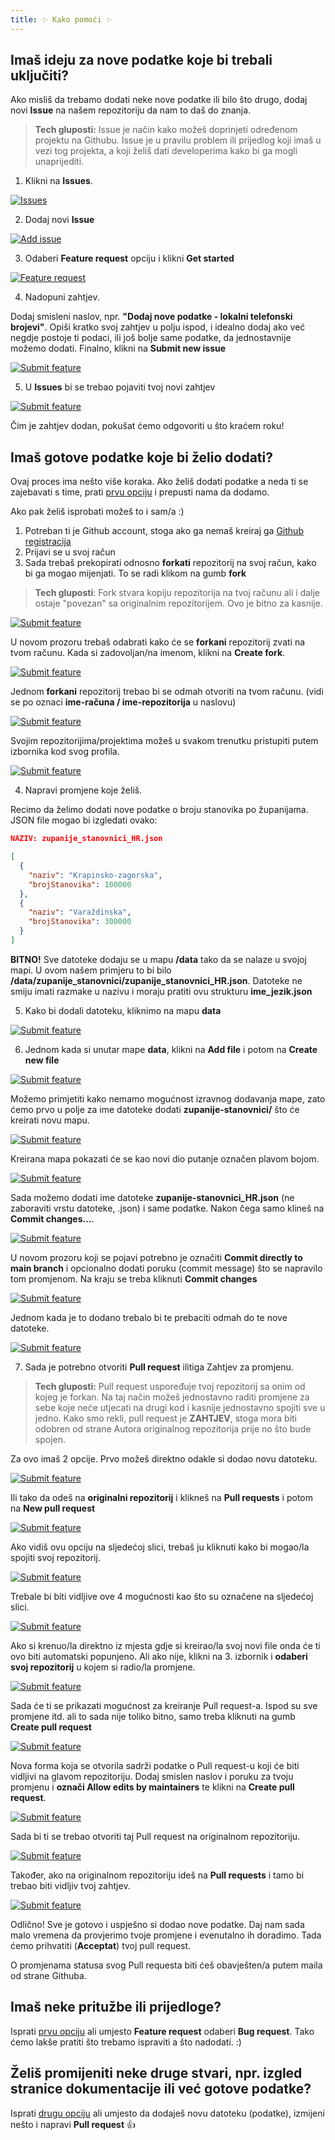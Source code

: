```yaml
---
title: ✨ Kako pomoći ✨
---
```


## Imaš ideju za nove podatke koje bi trebali uključiti?

Ako misliš da trebamo dodati neke nove podatke ili bilo što drugo, dodaj novi **Issue** na našem repozitoriju da nam to daš do znanja.

> **Tech gluposti:** Issue je način kako možeš doprinjeti određenom projektu na Githubu. Issue je u pravilu problem ili prijedlog koji imaš u vezi tog projekta, a koji želiš dati developerima kako bi ga mogli unaprijediti.

1. Klikni na **Issues**.

[![Issues](/images/contribute/01_issues.png)](/images/contribute/01_issues.png)

2. Dodaj novi **Issue**

[![Add issue](/images/contribute/02_new-issue.png)](/images/contribute/02_new-issue.png)

3. Odaberi **Feature request** opciju i klikni **Get started**

[![Feature request](/images/contribute/03_feature-request.png)](/images/contribute/03_feature-request.png)

4. Nadopuni zahtjev.

Dodaj smisleni naslov, npr. **"Dodaj nove podatke - lokalni telefonski brojevi"**. Opiši kratko svoj zahtjev u polju ispod, i idealno dodaj ako već negdje postoje ti podaci, ili još bolje same podatke, da jednostavnije možemo dodati. Finalno, klikni na **Submit new issue**

[![Submit feature](/images/contribute/04_submit-issue.png)](/images/contribute/04_submit-issue.png)

5. U **Issues** bi se trebao pojaviti tvoj novi zahtjev

[![Submit feature](/images/contribute/05_issue-added.png)](/images/contribute/05_issue-added.png)

Čim je zahtjev dodan, pokušat ćemo odgovoriti u što kraćem roku!

## Imaš gotove podatke koje bi želio dodati?

Ovaj proces ima nešto više koraka. Ako želiš dodati podatke a neda ti se zajebavati s time, prati [prvu opciju](#imaš-ideju-za-nove-podatke-koje-bi-trebali-uključiti) i prepusti nama da dodamo.

Ako pak želiš isprobati možeš to i sam/a :)

1. Potreban ti je Github account, stoga ako ga nemaš kreiraj ga [Github registracija](https://github.com/signup?source=login)
2. Prijavi se u svoj račun
3. Sada trebaš prekopirati odnosno **forkati** repozitorij na svoj račun, kako bi ga mogao mijenjati. To se radi klikom na gumb **fork**

> **Tech gluposti**: Fork stvara kopiju repozitorija na tvoj računu ali i dalje ostaje "povezan" sa originalnim repozitorijem. Ovo je bitno za kasnije.

[![Submit feature](/images/contribute/06_fork.png)](/images/contribute/06_fork.png)

U novom prozoru trebaš odabrati kako će se **forkani** repozitorij zvati na tvom računu. Kada si zadovoljan/na imenom, klikni na **Create fork**.

[![Submit feature](/images/contribute/07_fork.png)](/images/contribute/07_fork.png)

Jednom **forkani** repozitorij trebao bi se odmah otvoriti na tvom računu. (vidi se po oznaci **ime-računa / ime-repozitorija** u naslovu)

[![Submit feature](/images/contribute/08_fork-complete.png)](/images/contribute/08_fork-complete.png)

Svojim repozitorijima/projektima možeš u svakom trenutku pristupiti putem izbornika kod svog profila.

[![Submit feature](/images/contribute/09_my-repositories.png)](/images/contribute/09_my-repositories.png)

4. Napravi promjene koje želiš.

Recimo da želimo dodati nove podatke o broju stanovika po županijama. JSON file mogao bi izgledati ovako:

```json
NAZIV: zupanije_stanovnici_HR.json

[
  {
    "naziv": "Krapinsko-zagorska",
    "brojStanovika": 100000
  },
  {
    "naziv": "Varaždinska",
    "brojStanovika": 300000
  }
]
```

**BITNO!** Sve datoteke dodaju se u mapu **/data** tako da se nalaze u svojoj mapi. U ovom našem primjeru to bi bilo **/data/zupanije_stanovnici/zupanije_stanovnici_HR.json**. Datoteke ne smiju imati razmake u nazivu i moraju pratiti ovu strukturu **ime_jezik.json**

5. Kako bi dodali datoteku, kliknimo na mapu **data**

[![Submit feature](/images/contribute/10_add-data.png)](/images/contribute/10_add-data.png)

6. Jednom kada si unutar mape **data**, klikni na **Add file** i potom na **Create new file**

[![Submit feature](/images/contribute/11_add-data.png)](/images/contribute/11_add-data.png)

Možemo primjetiti kako nemamo mogućnost izravnog dodavanja mape, zato ćemo prvo u polje za ime datoteke dodati **zupanije-stanovnici/** što će kreirati novu mapu.

[![Submit feature](/images/contribute/12_add-data.png)](/images/contribute/12_add-data.png)

Kreirana mapa pokazati će se kao novi dio putanje označen plavom bojom.

[![Submit feature](/images/contribute/13_add-data.png)](/images/contribute/13_add-data.png)

Sada možemo dodati ime datoteke **zupanije-stanovnici_HR.json** (ne zaboraviti vrstu datoteke, .json) i same podatke. Nakon čega samo klineš na **Commit changes...**.

[![Submit feature](/images/contribute/14_add-data.png)](/images/contribute/14_add-data.png)

U novom prozoru koji se pojavi potrebno je označiti **Commit directly to main branch** i opcionalno dodati poruku (commit message) što se napravilo tom promjenom. Na kraju se treba kliknuti **Commit changes**

[![Submit feature](/images/contribute/15_add-data.png)](/images/contribute/15_add-data.png)

Jednom kada je to dodano trebalo bi te prebaciti odmah do te nove datoteke.

[![Submit feature](/images/contribute/16_added-data.png)](/images/contribute/16_added-data.png)

7. Sada je potrebno otvoriti **Pull request** ilitiga Zahtjev za promjenu.

> **Tech gluposti:** Pull request uspoređuje tvoj repozitorij sa onim od kojeg je forkan. Na taj način možeš jednostavno raditi promjene za sebe koje neće utjecati na drugi kod i kasnije jednostavno spojiti sve u jedno. Kako smo rekli, pull request je **ZAHTJEV**, stoga mora biti odobren od strane Autora originalnog repozitorija prije no što bude spojen.

Za ovo imaš 2 opcije. Prvo možeš direktno odakle si dodao novu datoteku.

[![Submit feature](/images/contribute/17_pull-request.png)](/images/contribute/17_pull-request.png)

Ili tako da odeš na **originalni repozitorij** i klikneš na **Pull requests** i potom na **New pull request**

[![Submit feature](/images/contribute/18_pull-request.png)](/images/contribute/18_pull-request.png)

Ako vidiš ovu opciju na sljedećoj slici, trebaš ju kliknuti kako bi mogao/la spojiti svoj repozitorij.

[![Submit feature](/images/contribute/19_pull-request.png)](/images/contribute/19_pull-request.png)

Trebale bi biti vidljive ove 4 mogućnosti kao što su označene na sljedećoj slici.

[![Submit feature](/images/contribute/20_pull-request.png)](/images/contribute/20_pull-request.png)

Ako si krenuo/la direktno iz mjesta gdje si kreirao/la svoj novi file onda će ti ovo biti automatski popunjeno. Ali ako nije, klikni na 3. izbornik i **odaberi svoj repozitorij** u kojem si radio/la promjene.

[![Submit feature](/images/contribute/21_pull-request.png)](/images/contribute/21_pull-request.png)

Sada će ti se prikazati mogućnost za kreiranje Pull request-a. Ispod su sve promjene itd. ali to sada nije toliko bitno, samo treba kliknuti na gumb **Create pull request**

[![Submit feature](/images/contribute/22_pull-request.png)](/images/contribute/22_pull-request.png)

Nova forma koja se otvorila sadrži podatke o Pull request-u koji će biti vidljivi na glavom repozitoriju. Dodaj smislen naslov i poruku za tvoju promjenu i **označi Allow edits by maintainers** te klikni na **Create pull request**.

[![Submit feature](/images/contribute/23_pull-request.png)](/images/contribute/23_pull-request.png)

Sada bi ti se trebao otvoriti taj Pull request na originalnom repozitoriju.

[![Submit feature](/images/contribute/24_pull-request.png)](/images/contribute/24_pull-request.png)

Također, ako na originalnom repozitoriju ideš na **Pull requests** i tamo bi trebao biti vidljiv tvoj zahtjev.

[![Submit feature](/images/contribute/25_pull-request.png)](/images/contribute/25_pull-request.png)

Odlično! Sve je gotovo i uspješno si dodao nove podatke. Daj nam sada malo vremena da provjerimo tvoje promjene i evenutalno ih doradimo. Tada ćemo prihvatiti (**Acceptat**) tvoj pull request.

O promjenama statusa svog Pull requesta biti ćeš obavješten/a putem maila od strane Githuba.

## Imaš neke pritužbe ili prijedloge?

Isprati [prvu opciju](#imaš-ideju-za-nove-podatke-koje-bi-trebali-uključiti) ali umjesto **Feature request** odaberi **Bug request**. Tako ćemo lakše pratiti što trebamo ispraviti a što nadodati. :)

## Želiš promijeniti neke druge stvari, npr. izgled stranice dokumentacije ili već gotove podatke?

Isprati [drugu opciju](#imaš-gotove-podatke-koje-bi-želio-dodati) ali umjesto da dodaješ novu datoteku (podatke), izmijeni nešto i napravi **Pull request** 👍
